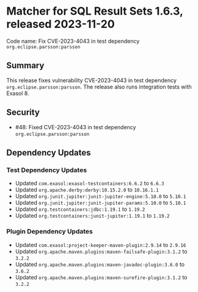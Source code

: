 # Matcher for SQL Result Sets 1.6.3, released 2023-11-20

Code name: Fix CVE-2023-4043 in test dependency `org.eclipse.parsson:parsson`

## Summary

This release fixes vulnerability CVE-2023-4043 in test dependency `org.eclipse.parsson:parsson`. The release also runs integration tests with Exasol 8.

## Security

* #48: Fixed CVE-2023-4043 in test dependency `org.eclipse.parsson:parsson`

## Dependency Updates

### Test Dependency Updates

* Updated `com.exasol:exasol-testcontainers:6.6.2` to `6.6.3`
* Updated `org.apache.derby:derby:10.15.2.0` to `10.16.1.1`
* Updated `org.junit.jupiter:junit-jupiter-engine:5.10.0` to `5.10.1`
* Updated `org.junit.jupiter:junit-jupiter-params:5.10.0` to `5.10.1`
* Updated `org.testcontainers:jdbc:1.19.1` to `1.19.2`
* Updated `org.testcontainers:junit-jupiter:1.19.1` to `1.19.2`

### Plugin Dependency Updates

* Updated `com.exasol:project-keeper-maven-plugin:2.9.14` to `2.9.16`
* Updated `org.apache.maven.plugins:maven-failsafe-plugin:3.1.2` to `3.2.2`
* Updated `org.apache.maven.plugins:maven-javadoc-plugin:3.6.0` to `3.6.2`
* Updated `org.apache.maven.plugins:maven-surefire-plugin:3.1.2` to `3.2.2`
